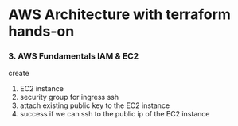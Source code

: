 # AWS Architecture with terraform hands-on
### 3. AWS Fundamentals IAM & EC2
create 
1. EC2 instance
2. security group for ingress ssh
3. attach existing public key to the EC2 instance
4. success if we can ssh to the public ip of the EC2 instance